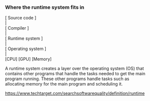### Where the runtime system fits in

[      Source code       ]<br>
           |<br>
[       Compiler         ]<br>
           |<br>
[    Runtime system      ]<br>
           |<br>
[   Operating system     ]<br>
           |<br>
[CPU]    [GPU]    [Memory]

A runtime system creates a layer over the operating system (OS) that contains other programs that handle the tasks needed to get the main program running. These other programs handle tasks such as allocating memory for the main program and scheduling it.


https://www.techtarget.com/searchsoftwarequality/definition/runtime
